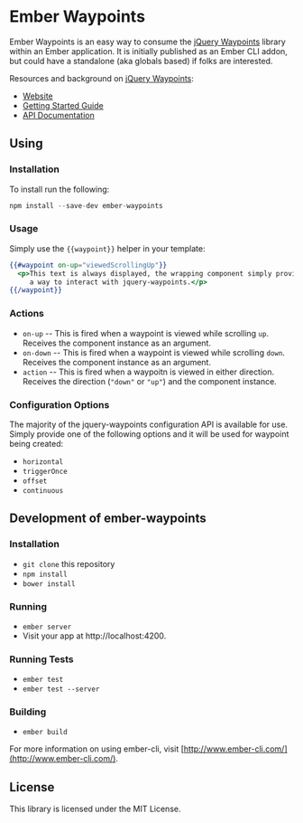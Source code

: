 # Ember Waypoints

Ember Waypoints is an easy way to consume the [jQuery Waypoints](https://github.com/imakewebthings/jquery-waypoints)
library within an Ember application.  It is initially published as an Ember CLI addon, but could have a standalone (aka globals based)
if folks are interested.

Resources and background on [jQuery Waypoints](https://github.com/imakewebthings/jquery-waypoints):

* [Website](http://imakewebthings.com/jquery-waypoints/)
* [Getting Started Guide](http://imakewebthings.com/jquery-waypoints/#get-started)
* [API Documentation](http://imakewebthings.com/jquery-waypoints/#docs)

## Using

### Installation

To install run the following:

```javascript
npm install --save-dev ember-waypoints
```

### Usage

Simply use the `{{waypoint}}` helper in your template:

```handlebars
{{#waypoint on-up="viewedScrollingUp"}}
  <p>This text is always displayed, the wrapping component simply provides
     a way to interact with jquery-waypoints.</p>
{{/waypoint}}
```

### Actions

* `on-up` -- This is fired when a waypoint is viewed while scrolling `up`. Receives the component instance as an argument.
* `on-down` -- This is fired when a waypoint is viewed while scrolling `down`. Receives the component instance as an argument.
* `action` -- This is fired when a waypoitn is viewed in either direction. Receives the direction (`"down"` or `"up"`) and the component instance.

### Configuration Options

The majority of the jquery-waypoints configuration API is available for use.  Simply provide one of the following options
and it will be used for waypoint being created:

* `horizontal`
* `triggerOnce`
* `offset`
* `continuous`

## Development of ember-waypoints

### Installation

* `git clone` this repository
* `npm install`
* `bower install`

### Running

* `ember server`
* Visit your app at http://localhost:4200.

### Running Tests

* `ember test`
* `ember test --server`

### Building

* `ember build`

For more information on using ember-cli, visit [http://www.ember-cli.com/](http://www.ember-cli.com/).

## License

This library is licensed under the MIT License.
